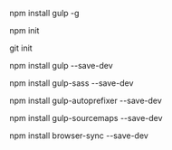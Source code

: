 npm install gulp -g

npm init

git init

npm install gulp --save-dev

npm install gulp-sass --save-dev

npm install gulp-autoprefixer --save-dev

npm install gulp-sourcemaps --save-dev

npm install browser-sync --save-dev
